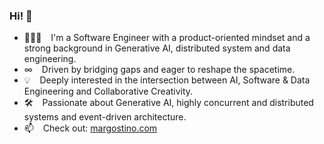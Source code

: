 ### Hi! 👋

- 🧑🏻‍💻 &ensp; I'm a Software Engineer with a product-oriented mindset and a strong background in Generative AI, distributed system and data engineering.
- ∞  &ensp; Driven by bridging gaps and eager to reshape the spacetime.
- 💡 &ensp; Deeply interested in the intersection between AI, Software & Data Engineering and Collaborative Creativity.
- 🛠 &ensp; Passionate about Generative AI, highly concurrent and distributed systems and event-driven architecture.
- 📫 &ensp; Check out: [margostino.com](https://margostino.com)
